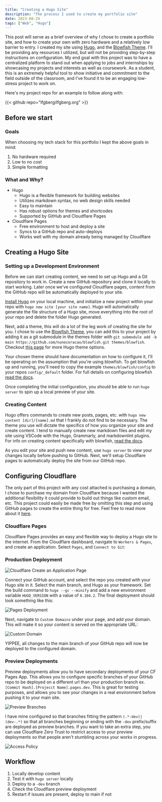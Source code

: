 ```yaml
---
title: "Creating a Hugo Site"
description: "The process I used to create my portfolio site"
date: 2023-08-29
tags: ["Web", "Hugo"]
---
```

This post will serve as a brief overview of why I chose to create a portfolio site, and how to create your own with zero hardware and a relatively low barrier to entry. I created my site using [Hugo](https://gohugo.io/), and the [Blowfish Theme](https://blowfish.page/). I'll be providing any resources I utilized, but will not be providing step-by-step instructions on configuration. My end goal with this project was to have a centralized platform to stand out when applying to jobs and internships by showcasing my projects and interests as well as coursework. As a student, this is an extremely helpful tool to show initiative and commitment to the field outside of the classroom, and I've found it to be an engaging low-stress project to work on.

Here's my project repo for an example to follow along with:

{{< github repo="lfgberg/lfgberg.org" >}}

## Before we start

### Goals

When choosing my tech stack for this portfolio I kept the above goals in mind:

1. No hardware required
2. Low to no cost
3. Simple formatting

### What and Why?

- Hugo
  - Hugo is a flexible framework for building websites
  - Utilizes markdown syntax, no web design skills needed
  - Easy to maintain
  - Has robust options for themes and shortcodes
  - Supported by GitHub and Cloudflare Pages
- Cloudflare Pages
  - Free environment to host and deploy a site
  - Syncs to a GitHub repo and auto-deploys
  - Works well with my domain already being managed by Cloudflare

## Creating a Hugo Site

### Setting up a Development Environment

Before we can start creating content, we need to set up Hugo and a Git repository to work in. Create a new GitHub repository and clone it locally to start working. Later once we've configured Cloudflare pages, content from the GitHub repo will be automatically deployed to your site.

[Install Hugo](https://gohugo.io/installation/) on your local machine, and initialize a new project within your repo with `hugo new site [your site name]`. Hugo will automatically generate the file structure of a Hugo site, move everything into the root of your repo and delete the folder Hugo generated.

Next, add a theme, this will do a lot of the leg work of creating the site for you. I chose to use the [Blowfish Theme](https://blowfish.page/docs/installation/), you can add this to your project by adding it as a git submodule in the themes folder with `git submodule add -b main https://github.com/nunocoracao/blowfish.git themes/blowfish`. Checkout [this page](https://themes.gohugo.io/) for more Hugo theme options.

Your chosen theme should have documentation on how to configure it, I'll be operating on the assumption that you're using blowfish. To get blowfish up and running, you'll need to copy the example `themes/blowfish/config` to your repos `config/_default` folder. For full details on configuring blowfish [read the docs](https://blowfish.page/docs/configuration/#site-configuration).

Once completing the initial configuration, you should be able to run `hugo server` to spin up a local preview of your site.

### Creating Content

Hugo offers commands to create new posts, pages, etc. with `hugo new content [dir]/[name].md` that I frankly do not find to be necessary. The theme you use will dictate the specifics of how you organize your site and create content. I tend to manually create new markdown files and edit my site using VSCode with the Hugo, Grammarly, and markdownlint plugins. For info on creating content specifically with blowfish, [read the docs](https://blowfish.page/docs/content-examples/).

As you edit your site and push new content, use `hugo server` to view your changes locally before pushing to GitHub. Next, we'll setup Cloudflare pages to automatically deploy the site from our GitHub repo.

## Configuring Cloudflare

The only part of this project with any cost attached is purchasing a domain, I chose to purchase my domain from Cloudflare because I wanted the additional flexibility it could provide to build out things like custom email, etc. This project could easily be made free by omitting this step and using GitHub pages to create the entire thing for free. Feel free to read more about it [here](https://pages.github.com/).

### Cloudflare Pages

Cloudflare Pages provides an easy and flexible way to deploy a Hugo site to the internet. From the Cloudflare dashboard, navigate to `Workers & Pages`, and create an application. Select `Pages`, and `Connect to Git`:

### Production Deployment

![Cloudflare Create an Application Page](development/hugo/cloudflare-init-page.png)

Connect your GitHub account, and select the repo you created with your Hugo site in it. Select the main branch, and Hugo as your framework. Set the build command to `hugo --gc --minify` and add a new environment variable `HUGO_VERSION` with a value of `0.104.2`. The final deployment should look something like this:

![Pages Deployment](development/hugo/cloudflare-deployment.png)

Next, navigate to `Custom Domains` under your page, and add your domain. This will make it so your content is served on the appropriate URL:

![Custom Domain](development/hugo/custom-domain.png)

YIPPEE, all changes to the main branch of your GitHub repo will now be deployed to the configured domain.

### Preview Deployments

Preview deployments allow you to have secondary deployments of your CF Pages App. This allows you to configure specific branches of your GitHub repo to be deployed on a different url than your production branch ex. `[Commit Hash].[Projecct Name].pages.dev`. This is great for testing purposes, and allows you to see your changes in a real environment before pushing it to your main site.

![Preview Branches](development/hugo/preview-branches.png)

I have mine configured so that branches fitting the pattern `(.*-dev)|(dev-.*)` so that all branches beginning or ending with the `-dev` prefix/suffix are deployed as preview branches. If you want to take an extra step, you can use Cloudflare Zero Trust to restrict access to your preview deployments so that people aren't stumbling across your works in progress.

![Access Policy](development/hugo/zero-trust.png)

## Workflow

1. Locally develop content
2. Test it with `hugo server` locally
3. Deploy to a `-dev` branch
4. Check the Cloudflare preview deployment
5. Restart if issues are present, deploy to main if not
